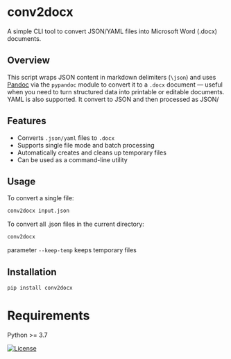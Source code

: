 # conv2docx

A simple CLI tool to convert JSON/YAML files into Microsoft Word (.docx) documents.

## Overview

This script wraps JSON content in markdown delimiters (```\json```) and uses
 [Pandoc](https://pandoc.org/ ) via the `pypandoc` module to convert it 
 to a `.docx` document — useful when you need to turn structured data into printable
 or editable documents.
 YAML is also supported. It convert to JSON and then processed as JSON/

## Features

- Converts `.json/yaml` files to `.docx`
- Supports single file mode and batch processing
- Automatically creates and cleans up temporary files
- Can be used as a command-line utility

## Usage

To convert a single file:

```bash
conv2docx input.json
```

To convert all .json files in the current directory:

```bash
conv2docx
```

parameter `--keep-temp` keeps temporary files

## Installation

```bash
pip install conv2docx
```

# Requirements

Python >= 3.7


[![License](https://img.shields.io/github/license/AndyTakker/conv2docx)](https://github.com/AndyTakker/conv2docx)

